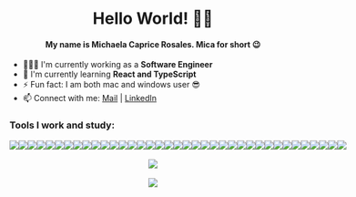 <h1 align="center">Hello World! 👋🏻</h1>
<h4 align="center">My name is Michaela Caprice Rosales. Mica for short 😉</h4>
<ul>
  <li>👩🏻&zwj;💻 I'm currently working as a <b>Software Engineer</b></li>
  <li>🌱 I'm currently learning <b>React and TypeScript</b></li>
  <li>⚡ Fun fact: I am both mac and windows user 😎 </li>
  <li>📫 Connect with me: <a href="mailto:email@example.com">Mail</a> | <a href="https://www.linkedin.com/in/michaela-caprice-rosales/">LinkedIn</a>
  </ul>

<h3>Tools I work and study:</h3>
<div style="display: flex;" align="center">
  <img src="https://img.shields.io/badge/HTML5-f06529?style=flat&logo=html5&logoColor=FFFFFF">
  <img src="https://img.shields.io/badge/CSS3-239120?&style=flat&logo=css3&logoColor=FFFFFF">
  <img src="https://img.shields.io/badge/JavaScript-323330?style=flate&logo=javascript&logoColor=F7DF1E">
  <img src="https://img.shields.io/badge/jQuery-0769AD?style=flat&logo=jquery&logoColor=FFFFFF">
  <img src="https://img.shields.io/badge/SASS-CC6699?style=flate&logo=sass&logoColor=FFFFFF">
  <img src="https://img.shields.io/badge/Bootstrap-563D7C?style=flat&logo=bootstrap&logoColor=FFFFFF">
  <img src="https://img.shields.io/badge/React-20232A?style=flat&logo=react&logoColor=61DAFB">
  <img src="https://img.shields.io/badge/React_Router-CA4245?style=flat&logo=react-router&logoColor=FFFFFF">
  <img src="https://img.shields.io/badge/React Query-FF4154?style=flat&logo=reactquery&logoColor=FFFFFF">
  <img src="https://img.shields.io/badge/Mobx-e05e11?style=flat&logo=mobx&logoColor=FFFFFF">
  <img src="https://img.shields.io/badge/styled--components-DB7093?style=flat&logo=styled-components&logoColor=FFFFFF">
  <img src="https://shields.io/badge/Chakra UI-319795?style=flat&logo=chakraui&logoColor=FFFFFF">
  <img src="https://img.shields.io/badge/Tailwind CSS-3490dc?style=flat&logo=tailwindcss&logoColor=FFFFFF">
  <img src="https://img.shields.io/badge/TypeScript-3178c6?style=flat&logo=typescript&logoColor=FFFFFF">
  <img src="https://img.shields.io/badge/.NET-512BD4?style=flat&logo=dotnet&logoColor=FFFFFF">
  <img src="https://img.shields.io/badge/PHP-777BB4?style=flat&amp;logo=php&amp;logoColor=FFFFFF">
  <img src="https://img.shields.io/badge/WordPress-21759b?style=flat&logo=wordpress&logoColor=FFFFFF">
  <img src="https://img.shields.io/badge/Stripe-626CD9?style=flat&logo=Stripe&logoColor=FFFFFF">
  <img src="https://img.shields.io/badge/PayPal-00457C?style=flat&logo=paypal&logoColor=FFFFFF">
  <img src="https://img.shields.io/badge/Google%20Analytics-E37400?style=flat&logo=google%20analytics&logoColor=FFFFFF">
  <img src="https://img.shields.io/badge/Google%20Tag%20Manager-3b76dd?style=flat&logo=google%20tag%20manager&logoColor=FFFFFF">
  <img src="https://img.shields.io/badge/Google%20Maps%20API-d3483c?style=flat&logo=google%20maps&logoColor=FFFFFF">
  <img src="https://img.shields.io/badge/MySQL-00000F?style=flat&logo=mysql&logoColor=FFFFFF">
  <img src="https://img.shields.io/badge/Microsoft%20SQL%20Server-CC2927?style=flat&logo=microsoft%20sql%20server&logoColor=FFFFFF">
  <img src="https://img.shields.io/badge/JWT-black?style=flat&logo=json-web-tokens&logoColor=FFFFFF">
  <img src="https://img.shields.io/badge/Swagger-85EA2D?style=flat&amp;logo=Swagger&amp;logoColor=FFFFFF">
  <img src="https://img.shields.io/badge/Postman-FF6C37?style=flat&amp;logo=Postman&amp;logoColor=FFFFFF">
  <img src="https://img.shields.io/badge/Git-F1502F?style=flat&logo=git&logoColor=FFFFFF">
  <img src="https://img.shields.io/badge/Vite-646cff?style=flat&logo=vite&logoColor=FFFFFF">
  <img src="https://img.shields.io/badge/npm-CB3837?style=flat&logo=npm&logoColor=FFFFFF">
  <img src="https://img.shields.io/badge/yarn-117cad?style=flat&logo=yarn&logoColor=FFFFFF">
  <img src="https://img.shields.io/badge/Microsoft_Azure-0089D6?style=flat&logo=microsoft-azure&logoColor=FFFFFF">
  <img src="https://img.shields.io/badge/Amazon_AWS-232F3E?style=flat&logo=amazon-aws&logoColor=FFFFFF">
  <img src="https://img.shields.io/badge/XAMPP-F37623?style=flat&amp;logo=xampp&amp;logoColor=FFFFFF">
  <img src="https://img.shields.io/badge/Visual_Studio_Code-0078D4?style=flat&logo=visual%20studio%20code&logoColor=FFFFFF">
  <img src="https://img.shields.io/badge/Visual_Studio-5C2D91?style=flat&logo=visual%20studio&logoColor=FFFFFF">
  <img src="https://img.shields.io/badge/VIM-%2311AB00.svg?&style=flat&logo=vim&logoColor=FFFFFF">
 </div>
<br>
<div align="center">
  <a href="https://github-readme-stats.vercel.app/api/top-langs/?username=micarsls&layout=compact&theme=material-palenight" align="center">
    <img align="center" src="https://github-readme-stats.vercel.app/api/top-langs/?username=micarsls&layout=compact&theme=material-palenight" />
  </a>
  <br>
  <br>
  <a href="https://github-readme-stats.vercel.app/api?username=micarsls&theme=material-palenight&show_icons=true" align="center">
    <img align="center" src="https://github-readme-stats.vercel.app/api?username=micarsls&theme=material-palenight&show_icons=true" />
  </a>
 </div>
